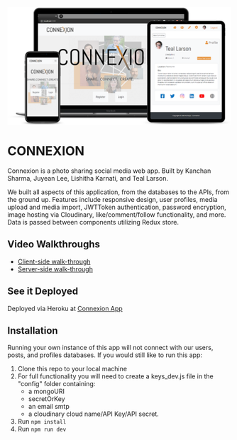 ![ConnexionMockup](connexion_mockup.png)

# CONNEXION
Connexion is a photo sharing social media web app. Built by Kanchan Sharma, Juyean Lee, Lishitha Karnati, and Teal Larson.

We built all aspects of this application, from the databases to the APIs, from the ground up. Features include responsive design, user profiles, media upload and media import, JWTToken authentication, password encryption, image hosting via Cloudinary, like/comment/follow functionality, and more. Data is passed between components utilizing Redux store.

## Video Walkthroughs
- [Client-side walk-through](https://www.youtube.com/watch?v=VjJGImwj6V8)
- [Server-side walk-through](https://youtu.be/yiLIjqIbj2g)


## See it Deployed
Deployed via Heroku at [Connexion App](https://limitless-bayou-76936.herokuapp.com/)

## Installation

Running your own instance of this app will not connect with our users, posts, and profiles databases.  If you would still like to run this app:

1. Clone this repo to your local machine
2. For full functionality you will need to create a keys_dev.js file in the "config" folder containing: 
    - a mongoURI
    - secretOrKey
    - an email smtp
    - a cloudinary cloud name/API Key/API secret.
3. Run <code>npm install</code>
4. Run <code>npm run dev</code>


